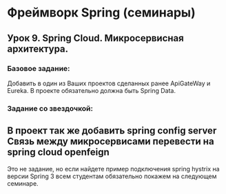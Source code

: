 # Фреймворк Spring (семинары)
## Урок 9. Spring Cloud. Микросервисная архитектура.

### Базовое задание:
Добавить в один из Ваших проектов сделанных ранее ApiGateWay и Eureka. В проекте обязательно должна быть Spring Data.

### Задание со звездочкой:
В проект так же добавить spring config server
Связь между микросервисами перевести на spring cloud openfeign  
---
Это не задание, но если найдете пример подключения spring hystrix на версии Spring 3 всем студентам обязательно покажем на следующем семинаре.